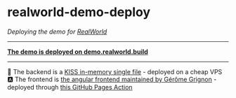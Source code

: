 # realworld-demo-deploy
*Deploying the demo for [RealWorld](https://github.com/gothinkster/realworld)*

---

**[The demo is deployed on demo.realworld.build](https://demo.realworld.build/)**

---

🐍 The backend is a [KISS in-memory single file](https://github.com/c4ffein/realworld-demo-deploy/blob/master/realworld_dummy_server.py) - deployed on a cheap VPS  
🅰️ The frontend is [the angular frontend maintained by Gérôme Grignon](https://github.com/gothinkster/angular-realworld-example-app) - deployed through [this GitHub Pages Action](https://github.com/c4ffein/realworld-demo-deploy/blob/master/.github/workflows/deploy.yml)
